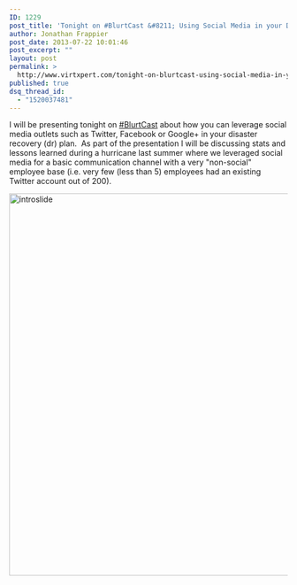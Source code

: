 ```yaml
---
ID: 1229
post_title: 'Tonight on #BlurtCast &#8211; Using Social Media in your DR Plan'
author: Jonathan Frappier
post_date: 2013-07-22 10:01:46
post_excerpt: ""
layout: post
permalink: >
  http://www.virtxpert.com/tonight-on-blurtcast-using-social-media-in-your-dr-plan/
published: true
dsq_thread_id:
  - "1520037481"
---
```

I will be presenting tonight on <a href="http://www.nerdblurt.com/blurtcast" target="_blank">#BlurtCast</a> about how you can leverage social media outlets such as Twitter, Facebook or Google+ in your disaster recovery (dr) plan.  As part of the presentation I will be discussing stats and lessons learned during a hurricane last summer where we leveraged social media for a basic communication channel with a very "non-social" employee base (i.e. very few (less than 5) employees had an existing Twitter account out of 200).

<a href="http://www.virtxpert.com/wp-content/uploads/2013/07/introslide.png"><img class="aligncenter size-full wp-image-1230" alt="introslide" src="http://www.virtxpert.com/wp-content/uploads/2013/07/introslide.png" width="923" height="691" /></a>